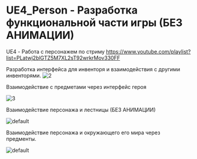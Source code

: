 # UE4_Person - Разработка функциональной части игры (БЕЗ АНИМАЦИИ)
UE4 - Работа с персонажем по стриму https://www.youtube.com/playlist?list=PLatwj2blGTZ5M7XL2sT92wrkrMov330FF


Разработка интерфейса для инвенторя и взаимодействия с другими инвенторями. 
![2](https://user-images.githubusercontent.com/11897341/30249755-40d24118-964b-11e7-8264-dc10544be704.gif)

Взаимодействие с предметами через интерфейс героя

![3](https://user-images.githubusercontent.com/11897341/30249814-9248e8fc-964c-11e7-8e5e-e5ff8409c2f8.gif)

Взаимодействие персонажа и лестницы (БЕЗ АНИМАЦИИ)

![default](https://user-images.githubusercontent.com/11897341/30249861-76241218-964d-11e7-84d0-4e543ee4f2de.gif)

Взаимодействие персонажа и окружающего его мира через предменты.

![default](https://user-images.githubusercontent.com/11897341/30249896-435b186c-964e-11e7-8022-e8aa069f9340.gif)
